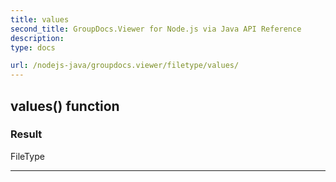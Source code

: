 ```yaml
---
title: values
second_title: GroupDocs.Viewer for Node.js via Java API Reference
description: 
type: docs

url: /nodejs-java/groupdocs.viewer/filetype/values/
---
```


## values()  function


### Result
FileType


---


